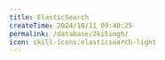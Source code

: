 ```yaml
---
title: ElasticSearch
createTime: 2024/10/11 09:40:25
permalink: /database/2ki5ingh/
icon: skill-icons:elasticsearch-light
---
```

